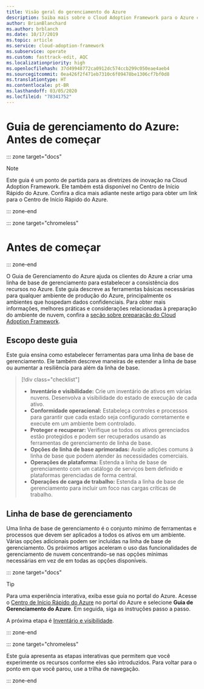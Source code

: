 ```yaml
---
title: Visão geral do gerenciamento do Azure
description: Saiba mais sobre o Cloud Adoption Framework para o Azure com informações sobre as ferramentas básicas necessárias para gerenciar ambientes de produção do Azure.
author: BrianBlanchard
ms.author: brblanch
ms.date: 10/17/2019
ms.topic: article
ms.service: cloud-adoption-framework
ms.subservice: operate
ms.custom: fasttrack-edit, AQC
ms.localizationpriority: high
ms.openlocfilehash: 37d49948772ca0912dc574ccb299c050eae4aeb4
ms.sourcegitcommit: 0ea426f2f471eb7310c6f09478be1306cf7bf0d8
ms.translationtype: HT
ms.contentlocale: pt-BR
ms.lasthandoff: 03/05/2020
ms.locfileid: "78341752"
---
```

# <a name="azure-management-guide-before-you-start"></a>Guia de gerenciamento do Azure: Antes de começar


::: zone target="docs"


> [!NOTE]
> Este guia é um ponto de partida para as diretrizes de inovação na Cloud Adoption Framework. Ele também está disponível no Centro de Início Rápido do Azure. Confira a dica mais adiante neste artigo para obter um link para o Centro de Início Rápido do Azure.

::: zone-end

::: zone target="chromeless"

# <a name="before-you-start"></a>Antes de começar

::: zone-end

O Guia de Gerenciamento do Azure ajuda os clientes do Azure a criar uma linha de base de gerenciamento para estabelecer a consistência dos recursos no Azure. Este guia descreve as ferramentas básicas necessárias para qualquer ambiente de produção do Azure, principalmente os ambientes que hospedam dados confidenciais. Para obter mais informações, melhores práticas e considerações relacionadas à preparação do ambiente de nuvem, confira a [seção sobre preparação do Cloud Adoption Framework](../index.md).

## <a name="scope-of-this-guide"></a>Escopo deste guia

Este guia ensina como estabelecer ferramentas para uma linha de base de gerenciamento. Ele também descreve maneiras de estender a linha de base ou aumentar a resiliência para além da linha de base.

> [!div class="checklist"]
>
> - **Inventário e visibilidade:** Crie um inventário de ativos em várias nuvens. Desenvolva a visibilidade do estado de execução de cada ativo.
> - **Conformidade operacional:** Estabeleça controles e processos para garantir que cada estado seja configurado corretamente e execute em um ambiente bem controlado.
> - **Proteger e recuperar:** Verifique se todos os ativos gerenciados estão protegidos e podem ser recuperados usando as ferramentas de gerenciamento de linha de base.
> - **Opções de linha de base aprimoradas:** Avalie adições comuns à linha de base que podem atender às necessidades comerciais.
> - **Operações de plataforma:** Estenda a linha de base de gerenciamento com um catálogo de serviços bem definido e plataformas gerenciadas de forma central.
> - **Operações de carga de trabalho:** Estenda a linha de base de gerenciamento para incluir um foco nas cargas críticas de trabalho.

## <a name="management-baseline"></a>Linha de base de gerenciamento

Uma linha de base de gerenciamento é o conjunto mínimo de ferramentas e processos que devem ser aplicados a todos os ativos em um ambiente. Várias opções adicionais podem ser incluídas na linha de base de gerenciamento. Os próximos artigos aceleram o uso das funcionalidades de gerenciamento de nuvem concentrando-se nas opções mínimas necessárias em vez de em todas as opções disponíveis.

::: zone target="docs"

> [!TIP]
> Para uma experiência interativa, exiba esse guia no portal do Azure. Acesse o [Centro de Início Rápido do Azure](https://portal.azure.com/?feature.quickstart=true#blade/Microsoft_Azure_Resources/QuickstartCenterBlade) no portal do Azure e selecione **Guia de Gerenciamento do Azure**. Em seguida, siga as instruções passo a passo.

A próxima etapa é [Inventário e visibilidade](./inventory.md).

::: zone-end

::: zone target="chromeless"

Este guia apresenta as etapas interativas que permitem que você experimente os recursos conforme eles são introduzidos. Para voltar para o ponto em que você parou, use a trilha de navegação.

::: zone-end
